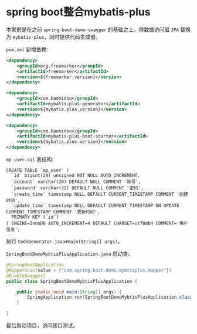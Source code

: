 # spring boot整合mybatis-plus
本案例是在之前 `spring-boot-demo-swagger` 的基础之上，将数据访问层 `JPA` 替换为 `mybatis-plus`，同时提供代码生成器。

`pom.xml` 新增依赖:
```xml
<dependency>
    <groupId>org.freemarker</groupId>
    <artifactId>freemarker</artifactId>
    <version>${freemarker.version}</version>
</dependency>

<dependency>
    <groupId>com.baomidou</groupId>
    <artifactId>mybatis-plus-generator</artifactId>
    <version>${mybatis.plus.version}</version>
</dependency>

<dependency>
    <groupId>com.baomidou</groupId>
    <artifactId>mybatis-plus-boot-starter</artifactId>
    <version>${mybatis.plus.version}</version>
</dependency>
```

`mp_user.sql` 表结构:
```mysql
CREATE TABLE `mp_user` (
  `id` bigint(20) unsigned NOT NULL AUTO_INCREMENT,
  `account` varchar(20) DEFAULT NULL COMMENT '账号',
  `password` varchar(32) DEFAULT NULL COMMENT '密码',
  `create_time` timestamp NULL DEFAULT CURRENT_TIMESTAMP COMMENT '创建时间',
  `update_time` timestamp NULL DEFAULT CURRENT_TIMESTAMP ON UPDATE CURRENT_TIMESTAMP COMMENT '更新时间',
  PRIMARY KEY (`id`)
) ENGINE=InnoDB AUTO_INCREMENT=4 DEFAULT CHARSET=utf8mb4 COMMENT='用户信息';
```

执行 `CodeGenerator.java#main(String[] args)`。

`SpringBootDemoMybtisPlusApplication.java` 启动类:
```java
@SpringBootApplication
@MapperScan(value = {"com.spring.boot.demo.mybtisplus.mapper"})
@EnableSwagger2
public class SpringBootDemoMybtisPlusApplication {

	public static void main(String[] args) {
		SpringApplication.run(SpringBootDemoMybtisPlusApplication.class, args);
	}

}
```

最后启动项目，访问接口测试。